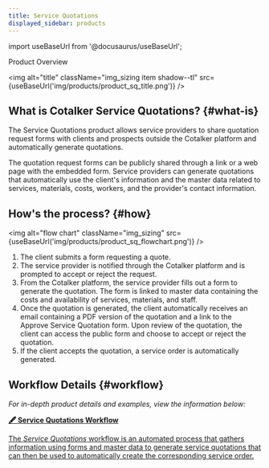 ```yaml
---
title: Service Quotations
displayed_sidebar: products
---
```


import useBaseUrl from '@docusaurus/useBaseUrl'; 

<span className="hero__title">Product Overview</span>
<br/>

<img alt="title" className="img_sizing item shadow--tl" src={useBaseUrl('img/products/product_sq_title.png')} />
<br/>

## What is Cotalker Service Quotations? {#what-is}

The Service Quotations product allows service providers to share quotation request forms with clients and prospects outside the Cotalker platform and automatically generate quotations.

The quotation request forms can be publicly shared through a link or a web page with the embedded form. Service providers can generate quotations that automatically use the client's information and the master data related to services, materials, costs, workers, and the provider's contact information. 

## How's the process? {#how}

<img alt="flow chart" className="img_sizing" src={useBaseUrl('img/products/product_sq_flowchart.png')} />
<br/>

1. The client submits a form requesting a quote.
2. The service provider is notified through the Cotalker platform and is prompted to accept or reject the request.
3. From the Cotalker platform, the service provider fills out a form to generate the quotation. The form is linked to master data containing the costs and availability of services, materials, and staff.
4. Once the quotation is generated, the client automatically receives an email containing a PDF version of the quotation and a link to the Approve Service Quotation form. Upon review of the quotation, the client can access the public form and choose to accept or reject the quotation. 
5. If the client accepts the quotation, a service order is automatically generated.

## Workflow Details {#workflow}
_For in-depth product details and examples, view the information below:_

<div className="container">
<div className="row">

<div className="col col--12 margin-bottom--lg">
<a className="card2 padding--lg cardContainer_qNfC" href="/docs/products/service_quotations/workflow_overview">

<span className="hero__subtitle"><b>🖋 Service Quotations Workflow</b></span> 

The _Service Quotations_ workflow is an automated process that gathers information using forms and master data to generate service quotations that can then be used to automatically create the corresponding service order.

</a>
</div>
</div>
</div>
<br/>

